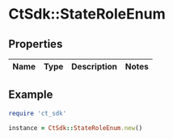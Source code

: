 # CtSdk::StateRoleEnum

## Properties

| Name | Type | Description | Notes |
| ---- | ---- | ----------- | ----- |

## Example

```ruby
require 'ct_sdk'

instance = CtSdk::StateRoleEnum.new()
```

